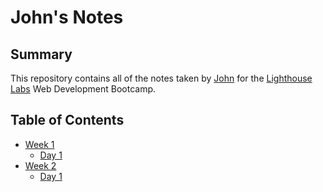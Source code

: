 # John's Notes

## Summary

This repository contains all of the notes taken by [John](https://github.com/JohnnyOhall) for the [Lighthouse Labs](https://www.lighthouselabs.ca/) Web Development Bootcamp.

## Table of Contents
* [Week 1](/Week_1/)
  * [Day 1](/Week_1/Day_1/)
* [Week 2](/Week_2/)
  * [Day 1](/Week_2/Day_1/)